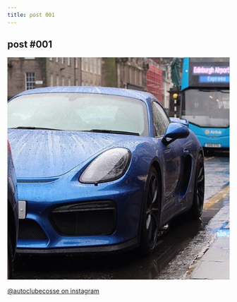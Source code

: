 ```yaml
---
title: post 001
---
```


## post #001
![post #001](https://github.com/autoclubecosse/autoclubecosse.github.io/blob/master/post-1.jpg)

[@autoclubecosse on instagram](https://www.instagram.com/autoclubecosse/?hl=en)

